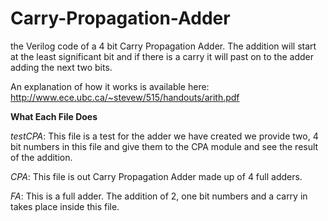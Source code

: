 # Carry-Propagation-Adder
the Verilog code of a 4 bit Carry Propagation Adder. 
The addition will start at the least significant bit and if there is a carry it will past on to the adder adding the next two bits. 

An explanation of how it works is available here: http://www.ece.ubc.ca/~stevew/515/handouts/arith.pdf 

**What Each File Does**

_testCPA_: This file is a test for the adder we have created we provide two, 4 bit numbers in this file and give them to the CPA module and see the result of the addition. 

_CPA_: This file is out Carry Propagation Adder made up of 4 full adders. 

_FA_: This is a full adder. The addition of 2, one bit numbers and a carry in takes place inside this file. 
